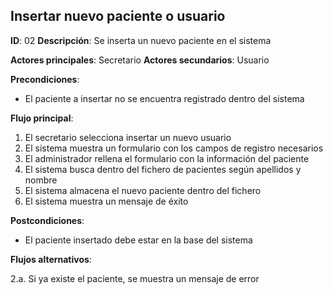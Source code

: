 ## Insertar nuevo paciente o usuario

**ID**: 02
**Descripción**: Se inserta un nuevo paciente en el sistema

**Actores principales**: Secretario
**Actores secundarios**: Usuario

**Precondiciones**:
* El paciente a insertar no se encuentra registrado dentro del sistema

**Flujo principal**:
1. El secretario selecciona insertar un nuevo usuario
2. El sistema muestra un formulario con los campos de registro necesarios
3. El administrador rellena el formulario con la información del paciente
4. El sistema busca dentro del fichero de pacientes según apellidos y nombre
5. El sistema almacena el nuevo paciente dentro del fichero
6. El sistema muestra un mensaje de éxito

**Postcondiciones**:

* El paciente insertado debe estar en la base del sistema

**Flujos alternativos**:

2.a. Si ya existe el paciente, se muestra un mensaje de error
